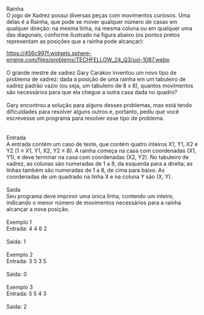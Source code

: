 Rainha<br />
O jogo de Xadrez possui diversas peças com movimentos curiosos. Uma delas é a Rainha, que pode se mover qualquer número de casas em qualquer direção: na mesma linha, na mesma coluna ou em qualquer uma das diagonais, conforme ilustrado na figura abaixo (os pontos pretos representam as posições que a rainha pode alcançar):<br />

https://456c997f.widgets.sphere-engine.com/files/problems/TECHFELLOW_24_Q3/uoj-1087.webp<br /><br />
O grande mestre de xadrez Gary Carakov inventou um novo tipo de problema de xadrez: dada a posição de uma rainha em um tabuleiro de xadrez padrão vazio (ou seja, um tabuleiro de 8 x 8), quantos movimentos são necessários para que ela chegue a outra casa dada no quadro?<br />
<br />
Gary encontrou a solução para alguns desses problemas, mas está tendo dificuldades para resolver alguns outros e, portanto, pediu que você escrevesse um programa para resolver esse tipo de problema.<br />
<br /><br />
Entrada<br />
A entrada contém um caso de teste, que contém quatro inteiros X1, Y1, X2 e Y2 (1 ≤ X1, Y1, X2, Y2 ≤ 8). A rainha começa na casa com coordenadas (X1, Y1), e deve terminar na casa com coordenadas (X2, Y2). No tabuleiro de xadrez, as colunas são numeradas de 1 a 8, da esquerda para a direita; as linhas também são numeradas de 1 a 8, de cima para baixo. As coordenadas de um quadrado na linha X e na coluna Y são (X, Y).<br />
<br />
Saida<br />
Seu programa deve imprimir uma única linha, contendo um inteiro, indicando o menor número de movimentos necessários para a rainha alcançar a nova posição.<br />
<br />
Exemplo 1<br />
Entrada: 4 4 6 2<br />
<br />
Saida: 1<br />
<br />
Exemplo 2<br />
Entrada: 3 5 3 5<br />
<br />
Saida: 0<br />
<br />
Exemplo 3<br />
Entrada: 5 5 4 3<br />
<br />
Saida: 2<br />

